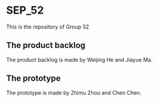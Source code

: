 # SEP_52
This is the repository of Group 52
## The product backlog
The product backlog is made by Weijing He and Jiayue Ma.
## The prototype
The prototype is made by Zhimu Zhou and Chen Chen.
